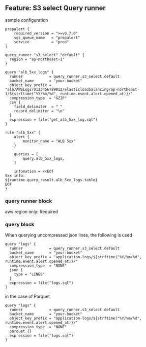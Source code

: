 ## Feature: S3 select Query runner

sample configuration

```hcl
prepalert {
    required_version = ">=v0.7.0"
    sqs_queue_name   = "prepalert"
    service          = "prod"
}

query_runner "s3_select" "default" {
  region = "ap-northeast-1"
}

query "alb_5xx_logs" {
  runner            = query_runner.s3_select.default
  bucket_name       = "your-bucket"
  object_key_prefix = "alb/AWSLogs/0123456789012/elasticloadbalancing/ap-northeast-1/${strftime("%Y/%m/%d", runtime.event.alert.opened_at)}/"
  compression_type  = "GZIP"
  csv {
    field_delimiter  = " "
    record_delimiter = "\n"
  }
  expression = file("get_alb_5xx_log.sql")
}

rule "alb_5xx" {
    alert {
        monitor_name = "ALB 5xx"
    }

    queries = [
        query.alb_5xx_logs,
    ]

    infomation = <<EOT
5xx info:
${runtime.query_result.alb_5xx_logs.table}
EOT
}
```

### query runner block

aws region only: Required

### query block

When querying uncompressed json lines, the following is used

```hcl
query "logs" {
  runner            = query_runner.s3_select.default
  bucket_name       = "your-bucket"
  object_key_prefix = "application-logs/${strftime("%Y/%m/%d", runtime.event.alert.opened_at)}/"
  compression_type  = "NONE"
  json {
    type = "LINES"
  }
  expression = file("logs.sql")
}
```


in the case of Parquet

```hcl
query "logs" {
  runner            = query_runner.s3_select.default
  bucket_name       = "your-bucket"
  object_key_prefix = "application-logs/${strftime("%Y/%m/%d", runtime.event.alert.opened_at)}/"
  compression_type  = "NONE"
  parquet {}
  expression = file("logs.sql")
}
```
